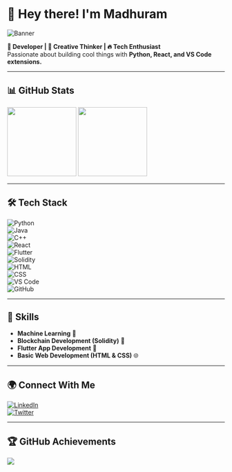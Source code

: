 # 👋 Hey there! I'm Madhuram  

![Banner](https://pictures.alphacoders.com/wallpapers/thumb-137296.jpg)  

**🚀 Developer | 🎨 Creative Thinker | 🔥 Tech Enthusiast**  
Passionate about building cool things with **Python, React, and VS Code extensions.**  

---

## 📊 GitHub Stats  
<img src="https://github-readme-stats.vercel.app/api?username=Madhuram2901&show_icons=true&theme=radical" height="160px"/>
<img src="https://github-readme-streak-stats.herokuapp.com/?user=Madhuram2901&theme=radical" height="160px"/>

---

## 🛠 Tech Stack  
![Python](https://img.shields.io/badge/-Python-3776AB?style=flat-square&logo=python&logoColor=white)  
![Java](https://img.shields.io/badge/-Java-007396?style=flat-square&logo=java&logoColor=white)  
![C++](https://img.shields.io/badge/-C++-00599C?style=flat-square&logo=c%2B%2B&logoColor=white)  
![React](https://img.shields.io/badge/-React-61DAFB?style=flat-square&logo=react&logoColor=black)  
![Flutter](https://img.shields.io/badge/-Flutter-02569B?style=flat-square&logo=flutter&logoColor=white)  
![Solidity](https://img.shields.io/badge/-Solidity-363636?style=flat-square&logo=solidity&logoColor=white)  
![HTML](https://img.shields.io/badge/-HTML5-E34F26?style=flat-square&logo=html5&logoColor=white)  
![CSS](https://img.shields.io/badge/-CSS3-1572B6?style=flat-square&logo=css3&logoColor=white)  
![VS Code](https://img.shields.io/badge/-VS_Code-007ACC?style=flat-square&logo=visual-studio-code&logoColor=white)  
![GitHub](https://img.shields.io/badge/-GitHub-181717?style=flat-square&logo=github&logoColor=white)  

---

## 🚀 Skills  
- **Machine Learning** 🤖  
- **Blockchain Development (Solidity)** 🔗  
- **Flutter App Development** 📱  
- **Basic Web Development (HTML & CSS)** 🌐  

---

## 🌍 Connect With Me  
[![LinkedIn](https://img.shields.io/badge/-LinkedIn-blue?style=flat-square&logo=linkedin)](https://www.linkedin.com/in/madhurampatil/)  
[![Twitter](https://img.shields.io/badge/-Twitter-1DA1F2?style=flat-square&logo=twitter&logoColor=white)](https://twitter.com/your-profile)  

---

## 🏆 GitHub Achievements  
<img src="https://github-profile-trophy.vercel.app/?username=Madhuram2901&theme=onedark" />
